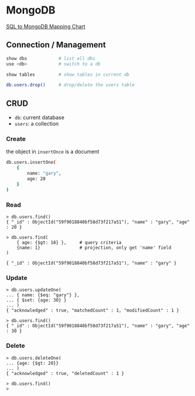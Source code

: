 MongoDB
========

[SQL to MongoDB Mapping Chart](https://docs.mongodb.com/manual/reference/sql-comparison/)

## Connection / Management

```bash
show dbs            # list all dbs
use <db>            # switch to a db

show tables         # show tables in current db

db.users.drop()     # drop/delete the users table
```

## CRUD

* `db`: current database
* `users`: a collection

### Create

the object in `insertOnce` is a document

```bash
db.users.insertOne(
    {
        name: "gary",
        age: 20
    }
)
```

### Read

```
> db.users.find()
{ "_id" : ObjectId("59f9018840bf58d73f217a51"), "name" : "gary", "age" : 20 }

> db.users.find( 
    { age: {$gt: 18} },     # query criteria
    {name: 1}               # projection, only get 'name' field
)

{ "_id" : ObjectId("59f9018840bf58d73f217a51"), "name" : "gary" }
```

### Update

```
> db.users.updateOne(
... { name: {$eq: "gary"} },
... { $set: {age: 30} }
... )
{ "acknowledged" : true, "matchedCount" : 1, "modifiedCount" : 1 }

> db.users.find()
{ "_id" : ObjectId("59f9018840bf58d73f217a51"), "name" : "gary", "age" : 30 }
```

### Delete

```
> db.users.deleteOne(
... {age: {$gt: 20}}
... )
{ "acknowledged" : true, "deletedCount" : 1 }

> db.users.find()
> 
```
